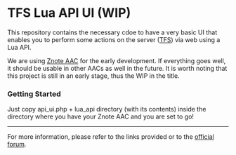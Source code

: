# TFS Lua API UI (WIP)

This repository contains the necessary cdoe to have a very basic UI that enables you to perform some actions on the server ([TFS](https://github.com/otland/forgottenserver)) via web using a Lua API. 

We are using [Znote AAC](https://github.com/znote/znoteaac) for the early development. If everything goes well, it should be usable in other AACs as well in the future. It is worth noting that this project is still in an early stage, thus the WIP in the title.

### Getting Started

Just copy api_ui.php + lua_api directory (with its contents) inside the directory where you have your Znote AAC and you are set to go!


---

For more information, please refer to the links provided or to the [official forum](https://otland.net/).
